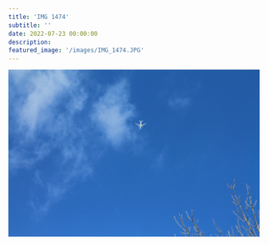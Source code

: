```yaml
---
title: 'IMG 1474'
subtitle: ''
date: 2022-07-23 00:00:00
description: 
featured_image: '/images/IMG_1474.JPG'
---
```


![](/images/IMG_1474.JPG)
